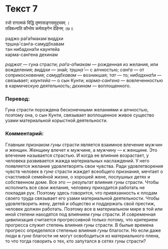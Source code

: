 # Текст 7

रजो रागात्मकं विद्धि तृष्णासङ्गसमुद्भवम् ।  
तन्निबध्नाति कौन्तेय कर्मसङ्गेन देहिनम् ॥७॥

раджо ра̄га̄тмакам̇ виддхи  
тр̣шн̣а̄-сан̇га-самудбхавам  
тан нибадхна̄ти каунтейа  
карма-сан̇гена дехинам

_раджат̣_ — гуна страсти; _ра̄га-а̄тмакам_ — рожденная из желания, или вожделения; _виддхи_ — знай; _тр̣шн̣а̄_ — с алчностью; _сан̇га_ — от соприкосновения; _самудбхавам_ — возникшая; _тат_ — то; _нибадхна̄ти_ — связывает; _каунтейа_ — о сын Кунти; _карма-сан̇гена_ — вовлеченностью в кармическую деятельность; _дехинам_ — воплощенного.

### Перевод:

Гуна страсти порождена бесконечными желаниями и алчностью, поэтому она, о сын Кунти, связывает воплощенное живое существо узами материальной корыстной деятельности.

### Комментарий:

Главным признаком _гуны_ страсти является взаимное влечение мужчин и женщин. Женщину влечет к мужчине, а мужчину — к женщине. Это влечение называется страстью. И когда ее влияние возрастает, у человека развивается жажда материальных наслаждений. У него появляется желание удовлетворять свои чувства. Ради удовлетворения чувств человек в _гуне_ страсти жаждет всеобщего признания, мечтает о счастливой семейной жизни, о хорошей жене, послушных детях и собственном доме. Все это — результат влияния _гуны_ страсти. Чтобы исполнить все свои желания, человеку приходится работать не покладая рук. Поэтому здесь говорится, что привязанность к плодам своего труда связывает его узами материальной деятельности. Чтобы удовлетворить жену, детей и общество и поддержать свой престиж, человек должен работать. Поэтому все в материальном мире в той или иной степени находятся под влиянием _гуны_ страсти. И современная цивилизация считается прогрессивной только потому, что критерием прогресса служит степень влияния _гуны_ страсти. В былые времена прогресс определялся степенью влияния _гуны_ благости. Но если даже люди в _гуне_ благости не могут освободиться из материального плена, то что тогда говорить о тех, кто запутался в сетях _гуны_ страсти?